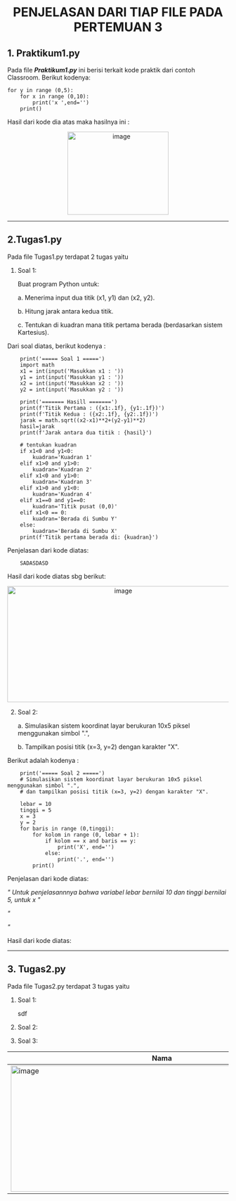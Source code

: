 <h1 align=center>PENJELASAN DARI TIAP FILE PADA PERTEMUAN 3</h1>

## 1. Praktikum1.py

Pada file <b><i>Praktikum1.py</i></b> ini berisi terkait kode praktik dari contoh Classroom. Berikut kodenya:

    for y in range (0,5):
        for x in range (0,10):
            print('x ',end='')
        print()

Hasil dari kode dia atas maka hasilnya ini :

<p align=center>
<img width="230" height="189" alt="image" src="https://github.com/user-attachments/assets/12711d5e-c701-4f87-8dfa-7f837a30e5f7" />
</p>

-----------------------------------------------------------------

## 2.Tugas1.py

Pada file Tugas1.py terdapat 2 tugas yaitu 

1. Soal 1:

      Buat program Python untuk:
      
      a. Menerima input dua titik (x1, y1) dan (x2, y2).
      
      b. Hitung jarak antara kedua titik.
      
      c. Tentukan di kuadran mana titik pertama berada (berdasarkan sistem Kartesius).

Dari soal diatas, berikut kodenya :

        print('===== Soal 1 =====')
        import math
        x1 = int(input('Masukkan x1 : '))
        y1 = int(input('Masukkan y1 : '))
        x2 = int(input('Masukkan x2 : '))
        y2 = int(input('Masukkan y2 : '))
        
        print('======= Hasill =======')
        print(f'Titik Pertama : ({x1:.1f}, {y1:.1f})')
        print(f'Titik Kedua : ({x2:.1f}, {y2:.1f})')
        jarak = math.sqrt((x2-x1)**2+(y2-y1)**2)    
        hasil=jarak
        print(f'Jarak antara dua titik : {hasil}')
        
        # tentukan kuadran
        if x1<0 and y1<0:
            kuadran='Kuadran 1'
        elif x1>0 and y1>0:
            kuadran='Kuadran 2'
        elif x1<0 and y1>0:
            kuadran='Kuadran 3'
        elif x1>0 and y1<0:
            kuadran='Kuadran 4'
        elif x1==0 and y1==0:
            kuadran='Titik pusat (0,0)'
        elif x1<0 == 0:
            kuadran='Berada di Sumbu Y'
        else:
            kuadran='Berada di Sumbu X'
        print(f'Titik pertama berada di: {kuadran}')

Penjelasan dari kode diatas:

        SADASDASD

Hasil dari kode diatas sbg berikut:

<p align=center>
    <img width="512" height="264" alt="image" src="https://github.com/user-attachments/assets/2ea89332-159e-4899-bdd7-978c644b24c3" />
</p>

2. Soal 2:

      a. Simulasikan sistem koordinat layar berukuran 10x5 piksel menggunakan simbol ".",
      
      b. Tampilkan posisi titik (x=3, y=2) dengan karakter "X".

Berikut adalah kodenya :

        print('===== Soal 2 =====')
        # Simulasikan sistem koordinat layar berukuran 10x5 piksel menggunakan simbol ".",
        # dan tampilkan posisi titik (x=3, y=2) dengan karakter "X".
        
        lebar = 10
        tinggi = 5
        x = 3
        y = 2
        for baris in range (0,tinggi):
            for kolom in range (0, lebar + 1):
                if kolom == x and baris == y:
                    print('X', end='')
                else:
                    print('.', end='')
            print()
    
Penjelasan dari kode diatas:

<i>"
Untuk penjelasannnya bahwa variabel lebar bernilai 10 dan tinggi bernilai 5, untuk x 
"</i>

<i>" 
    
"</i>

Hasil dari kode diatas:

<p align=center>
    
</p>

-----------------------------------------------------------------
## 3. Tugas2.py

Pada file Tugas2.py terdapat 3 tugas yaitu 

1. Soal 1:
   
   sdf
   
3. Soal 2:
4. Soal 3:


| Nama | Jurusan |
|------|----------|
| <img width="688" height="287" alt="image" src="https://github.com/user-attachments/assets/76dbab14-d250-4ff0-9ec0-1e1294499dee" /> | <img width="688" height="287" alt="image" src="https://github.com/user-attachments/assets/51330fa8-63f1-4a1d-b2a6-faf6a3052126" /> |
   
